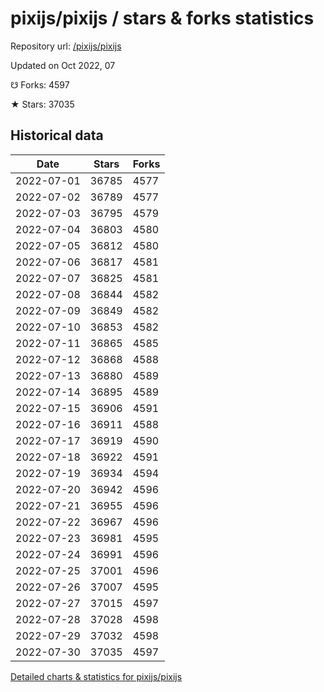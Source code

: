 # pixijs/pixijs / stars & forks statistics

Repository url: [/pixijs/pixijs](https://github.com/pixijs/pixijs)

Updated on Oct 2022, 07

☋ Forks: 4597

★ Stars: 37035

## Historical data
| Date | Stars | Forks |
|------|-------|-------|
| 2022-07-01 | 36785 | 4577 | 
| 2022-07-02 | 36789 | 4577 | 
| 2022-07-03 | 36795 | 4579 | 
| 2022-07-04 | 36803 | 4580 | 
| 2022-07-05 | 36812 | 4580 | 
| 2022-07-06 | 36817 | 4581 | 
| 2022-07-07 | 36825 | 4581 | 
| 2022-07-08 | 36844 | 4582 | 
| 2022-07-09 | 36849 | 4582 | 
| 2022-07-10 | 36853 | 4582 | 
| 2022-07-11 | 36865 | 4585 | 
| 2022-07-12 | 36868 | 4588 | 
| 2022-07-13 | 36880 | 4589 | 
| 2022-07-14 | 36895 | 4589 | 
| 2022-07-15 | 36906 | 4591 | 
| 2022-07-16 | 36911 | 4588 | 
| 2022-07-17 | 36919 | 4590 | 
| 2022-07-18 | 36922 | 4591 | 
| 2022-07-19 | 36934 | 4594 | 
| 2022-07-20 | 36942 | 4596 | 
| 2022-07-21 | 36955 | 4596 | 
| 2022-07-22 | 36967 | 4596 | 
| 2022-07-23 | 36981 | 4595 | 
| 2022-07-24 | 36991 | 4596 | 
| 2022-07-25 | 37001 | 4596 | 
| 2022-07-26 | 37007 | 4595 | 
| 2022-07-27 | 37015 | 4597 | 
| 2022-07-28 | 37028 | 4598 | 
| 2022-07-29 | 37032 | 4598 | 
| 2022-07-30 | 37035 | 4597 | 


[Detailed charts & statistics for pixijs/pixijs](https://reviewgithub.com/rep/pixijs/pixijs)
